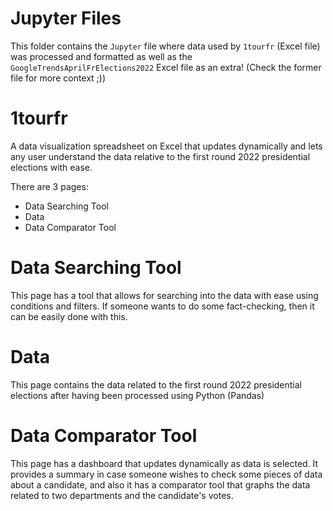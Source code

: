 # Jupyter Files
 
 This folder contains the ``Jupyter`` file where data used by ``1tourfr`` (Excel file) was processed and formatted as well as the ``GoogleTrendsAprilFrElections2022`` Excel file as an extra! (Check the former file for more context ;))

# 1tourfr
A data visualization spreadsheet on Excel that updates dynamically and lets any user understand the data relative to the first round 2022 presidential elections with ease.

There are 3 pages: <br>
* Data Searching Tool
* Data
* Data Comparator Tool

# Data Searching Tool

This page has a tool that allows for searching into the data with ease using conditions and filters. If someone wants to do some fact-checking, then it can be easily done with this.

# Data

This page contains the data related to the first round 2022 presidential elections after having been processed using Python (Pandas)

# Data Comparator Tool

This page has a dashboard that updates dynamically as data is selected. It provides a summary in case someone wishes to check some pieces of data about a candidate, and also it has a comparator tool that graphs the data related to two departments and the candidate's votes.

